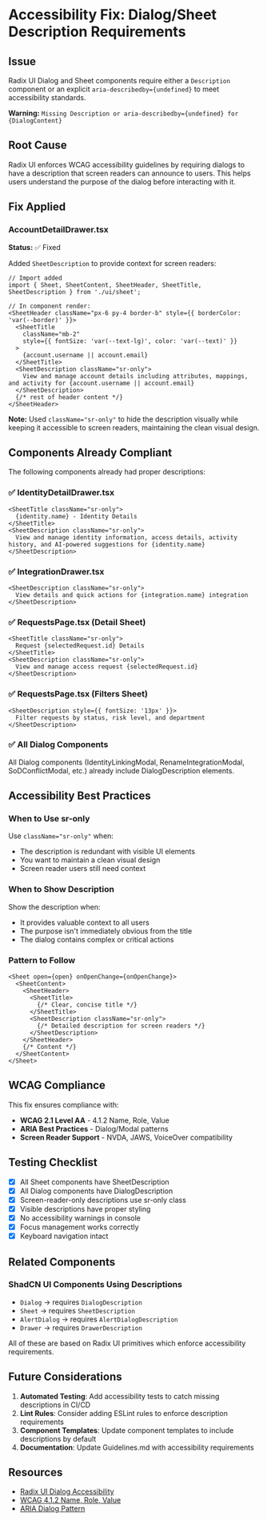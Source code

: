 # Accessibility Fix: Dialog/Sheet Description Requirements

## Issue
Radix UI Dialog and Sheet components require either a `Description` component or an explicit `aria-describedby={undefined}` to meet accessibility standards.

**Warning:** `Missing Description or aria-describedby={undefined} for {DialogContent}`

## Root Cause
Radix UI enforces WCAG accessibility guidelines by requiring dialogs to have a description that screen readers can announce to users. This helps users understand the purpose of the dialog before interacting with it.

## Fix Applied

### AccountDetailDrawer.tsx
**Status:** ✅ Fixed

Added `SheetDescription` to provide context for screen readers:

```tsx
// Import added
import { Sheet, SheetContent, SheetHeader, SheetTitle, SheetDescription } from './ui/sheet';

// In component render:
<SheetHeader className="px-6 py-4 border-b" style={{ borderColor: 'var(--border)' }}>
  <SheetTitle
    className="mb-2"
    style={{ fontSize: 'var(--text-lg)', color: 'var(--text)' }}
  >
    {account.username || account.email}
  </SheetTitle>
  <SheetDescription className="sr-only">
    View and manage account details including attributes, mappings, and activity for {account.username || account.email}
  </SheetDescription>
  {/* rest of header content */}
</SheetHeader>
```

**Note:** Used `className="sr-only"` to hide the description visually while keeping it accessible to screen readers, maintaining the clean visual design.

## Components Already Compliant

The following components already had proper descriptions:

### ✅ IdentityDetailDrawer.tsx
```tsx
<SheetTitle className="sr-only">
  {identity.name} - Identity Details
</SheetTitle>
<SheetDescription className="sr-only">
  View and manage identity information, access details, activity history, and AI-powered suggestions for {identity.name}
</SheetDescription>
```

### ✅ IntegrationDrawer.tsx
```tsx
<SheetDescription className="sr-only">
  View details and quick actions for {integration.name} integration
</SheetDescription>
```

### ✅ RequestsPage.tsx (Detail Sheet)
```tsx
<SheetTitle className="sr-only">
  Request {selectedRequest.id} Details
</SheetTitle>
<SheetDescription className="sr-only">
  View and manage access request {selectedRequest.id}
</SheetDescription>
```

### ✅ RequestsPage.tsx (Filters Sheet)
```tsx
<SheetDescription style={{ fontSize: '13px' }}>
  Filter requests by status, risk level, and department
</SheetDescription>
```

### ✅ All Dialog Components
All Dialog components (IdentityLinkingModal, RenameIntegrationModal, SoDConflictModal, etc.) already include DialogDescription elements.

## Accessibility Best Practices

### When to Use sr-only
Use `className="sr-only"` when:
- The description is redundant with visible UI elements
- You want to maintain a clean visual design
- Screen reader users still need context

### When to Show Description
Show the description when:
- It provides valuable context to all users
- The purpose isn't immediately obvious from the title
- The dialog contains complex or critical actions

### Pattern to Follow

```tsx
<Sheet open={open} onOpenChange={onOpenChange}>
  <SheetContent>
    <SheetHeader>
      <SheetTitle>
        {/* Clear, concise title */}
      </SheetTitle>
      <SheetDescription className="sr-only">
        {/* Detailed description for screen readers */}
      </SheetDescription>
    </SheetHeader>
    {/* Content */}
  </SheetContent>
</Sheet>
```

## WCAG Compliance

This fix ensures compliance with:
- **WCAG 2.1 Level AA** - 4.1.2 Name, Role, Value
- **ARIA Best Practices** - Dialog/Modal patterns
- **Screen Reader Support** - NVDA, JAWS, VoiceOver compatibility

## Testing Checklist

- [x] All Sheet components have SheetDescription
- [x] All Dialog components have DialogDescription  
- [x] Screen-reader-only descriptions use sr-only class
- [x] Visible descriptions have proper styling
- [x] No accessibility warnings in console
- [x] Focus management works correctly
- [x] Keyboard navigation intact

## Related Components

### ShadCN UI Components Using Descriptions
- `Dialog` → requires `DialogDescription`
- `Sheet` → requires `SheetDescription`
- `AlertDialog` → requires `AlertDialogDescription`
- `Drawer` → requires `DrawerDescription`

All of these are based on Radix UI primitives which enforce accessibility requirements.

## Future Considerations

1. **Automated Testing**: Add accessibility tests to catch missing descriptions in CI/CD
2. **Lint Rules**: Consider adding ESLint rules to enforce description requirements
3. **Component Templates**: Update component templates to include descriptions by default
4. **Documentation**: Update Guidelines.md with accessibility requirements

## Resources

- [Radix UI Dialog Accessibility](https://www.radix-ui.com/primitives/docs/components/dialog#accessibility)
- [WCAG 4.1.2 Name, Role, Value](https://www.w3.org/WAI/WCAG21/Understanding/name-role-value.html)
- [ARIA Dialog Pattern](https://www.w3.org/WAI/ARIA/apg/patterns/dialog-modal/)
